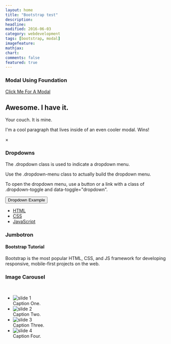 ```yaml
---
layout: home
title: "Bootstrap test"
description: 
headline: 
modified: 2016-06-03
category: webdevelopment
tags: [bootstrap, modal]
imagefeature: 
mathjax: 
chart: 
comments: false
featured: true
---
```


  <h3>Modal Using Foundation</h3>

  <!-- Modal Foundation -->
<a href="#" data-reveal-id="myModal">Click Me For A Modal</a>

<div id="myModal" class="reveal-modal" data-reveal aria-labelledby="modalTitle" aria-hidden="true" role="dialog">
  <h2 id="modalTitle">Awesome. I have it.</h2>
  <p class="lead">Your couch.  It is mine.</p>
  <p>I'm a cool paragraph that lives inside of an even cooler modal. Wins!</p>
  <a class="close-reveal-modal" aria-label="Close">&#215;</a>
</div>
 
  <h3>Dropdowns</h3>
  <p>The .dropdown class is used to indicate a dropdown menu.</p>
  <p>Use the .dropdown-menu class to actually build the dropdown menu.</p>
  <p>To open the dropdown menu, use a button or a link with a class of .dropdown-toggle and data-toggle="dropdown".</p>                                          
  <div class="dropdown">
    <button class="btn btn-primary dropdown-toggle" type="button" data-toggle="dropdown">Dropdown Example
    <span class="caret"></span></button>
    <ul class="dropdown-menu">
      <li><a href="#">HTML</a></li>
      <li><a href="#">CSS</a></li>
      <li><a href="#">JavaScript</a></li>
    </ul>
  </div> 

   <h3>Jumbotron</h3>
   <div class="jumbotron">
    <h4>Bootstrap Tutorial</h4>      
    <p>Bootstrap is the most popular HTML, CSS, and JS framework for developing responsive, mobile-first projects on the web.</p>
  </div>

 <!--  bootstrap Image carousel                        -->
 <h3>Image Carousel</h3>
  <br/>
  
  <ul class="example-orbit" data-orbit>
  <li>
    <img src="http://www.w3schools.com/bootstrap/img_chania.jpg" alt="slide 1" />
    <div class="orbit-caption">
      Caption One.
    </div>
  </li>
  <li class="active">
    <img src="http://www.w3schools.com/bootstrap/img_chania2.jpg" alt="slide 2" />
    <div class="orbit-caption">
      Caption Two.
    </div>
  </li>
  <li>
    <img src="http://www.w3schools.com/bootstrap/img_flower.jpg" alt="slide 3" />
    <div class="orbit-caption">
      Caption Three.
    </div>
  </li>
  <li>
    <img src="http://www.w3schools.com/bootstrap/img_flower2.jpg" alt="slide 4" />
    <div class="orbit-caption">
      Caption Four.
    </div>
  </li>
  </ul>
  
  
  
  
 
 <!--  End Image carousel                        -->